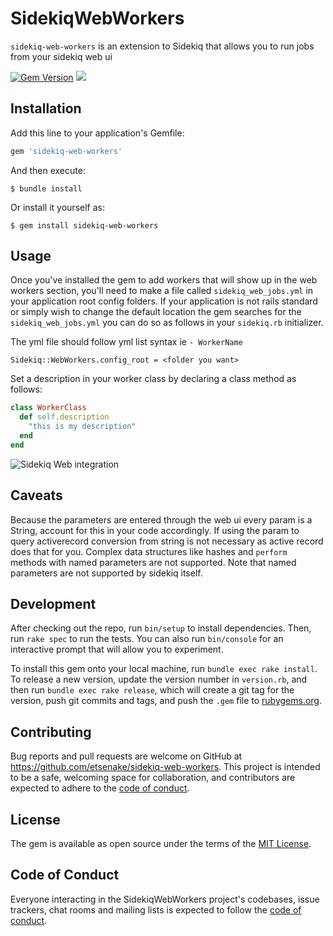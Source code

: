 # SidekiqWebWorkers

`sidekiq-web-workers` is an extension to Sidekiq that allows you to run jobs from your sidekiq web ui

[![Gem Version](https://badge.fury.io/rb/sidekiq-web-workers.svg)](https://badge.fury.io/rb/sidekiq-web-workers)
<a href="https://codeclimate.com/github/etsenake/sidekiq-web-workers/maintainability"><img src="https://api.codeclimate.com/v1/badges/4e80e0acd08398d0df0d/maintainability" /></a>

## Installation

Add this line to your application's Gemfile:

```ruby
gem 'sidekiq-web-workers'
```

And then execute:

    $ bundle install

Or install it yourself as:

    $ gem install sidekiq-web-workers

## Usage

Once you've installed the gem to add workers that will show up in the web workers section, you'll need to make a file called `sidekiq_web_jobs.yml` in your application root config folders.
If your application is not rails standard or simply wish to change the default location the gem searches for the `sidekiq_web_jobs.yml` you can do so as follows in your `sidekiq.rb` initializer.

The yml file should follow yml list syntax ie `- WorkerName`

`Sidekiq::WebWorkers.config_root = <folder you want>`

Set a description in your worker class by declaring a class method as follows: 
```ruby
class WorkerClass
  def self.description
    "this is my description"
  end
end    
``` 

![Sidekiq Web integration](https://media.giphy.com/media/ehCx2H36mzwlApmiln/giphy.gif)

## Caveats
Because the parameters are entered through the web ui every param is a String, account for this in your code accordingly. If using the param to query activerecord conversion from string is not necessary as active record does that for you.
Complex data structures like hashes and `perform` methods with named parameters are not supported. Note that named parameters are not supported by sidekiq itself.

## Development

After checking out the repo, run `bin/setup` to install dependencies. Then, run `rake spec` to run the tests. You can also run `bin/console` for an interactive prompt that will allow you to experiment.

To install this gem onto your local machine, run `bundle exec rake install`. To release a new version, update the version number in `version.rb`, and then run `bundle exec rake release`, which will create a git tag for the version, push git commits and tags, and push the `.gem` file to [rubygems.org](https://rubygems.org).

## Contributing

Bug reports and pull requests are welcome on GitHub at https://github.com/etsenake/sidekiq-web-workers. This project is intended to be a safe, welcoming space for collaboration, and contributors are expected to adhere to the [code of conduct](https://github.com/etsenake/sidekiq-web-workers/blob/master/CODE_OF_CONDUCT.md).


## License

The gem is available as open source under the terms of the [MIT License](https://opensource.org/licenses/MIT).

## Code of Conduct

Everyone interacting in the SidekiqWebWorkers project's codebases, issue trackers, chat rooms and mailing lists is expected to follow the [code of conduct](https://github.com/etsenake/sidekiq-web-workers/blob/master/CODE_OF_CONDUCT.md).
